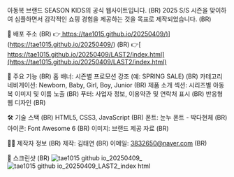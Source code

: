 아동복 브랜드 SEASON KIDS의 공식 웹사이트입니다. (BR)
2025 S/S 시즌을 맞이하여 심플하면서 감각적인 쇼핑 경험을 제공하는 것을 목표로 제작되었습니다. (BR)

🔗 배포 주소 (BR)
👉[ https://tae1015.github.io/20250409/)](https://tae1015.github.io/20250409/)](https://tae1015.github.io/20250409/) (BR)
👉[ https://tae1015.github.io/20250409/LAST2/index.html](https://tae1015.github.io/20250409/LAST2/index.html)

📌 주요 기능 (BR)
홈 배너: 시즌별 프로모션 강조 (예: SPRING SALE) (BR)
카테고리 네비게이션: Newborn, Baby, Girl, Boy, Junior (BR)
제품 소개 섹션: 시리즈별 아동복 이미지 및 이름 노출 (BR)
푸터: 사업자 정보, 이용약관 및 연락처 표시 (BR)
반응형 웹 디자인 (BR)

🛠️ 기술 스택 (BR)
HTML5, CSS3, JavaScript (BR)
폰트: 눈누 폰트 - 박다현체 (BR)
아이콘: Font Awesome 6 (BR)
이미지: 브랜드 제공 자료 (BR)

🙋‍♀️ 제작자 정보 (BR)
제작: 김태연 (BR)
이메일: 3832650@naver.com (BR)

📸 스크린샷 (BR)
![tae1015 github io_20250409_](https://github.com/user-attachments/assets/1cb2b714-5293-4ed1-9db3-828fcaf0fe73)
![tae1015 github io_20250409_LAST2_index html](https://github.com/user-attachments/assets/30c247d8-8047-4f49-a3ec-b94ce360fc2f)
